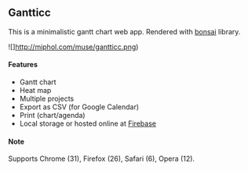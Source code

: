 ## Gantticc

This is a minimalistic gantt chart web app. Rendered with [bonsai](http://bonsaijs.org/) library.

![]http://miphol.com/muse/gantticc.png)

#### Features

- Gantt chart
- Heat map
- Multiple projects
- Export as CSV (for Google Calendar)
- Print (chart/agenda)
- Local storage or hosted online at [Firebase](https://www.firebase.com/)

#### Note

Supports Chrome (31), Firefox (26), Safari (6), Opera (12).
